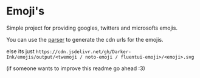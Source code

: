 # Emoji's

Simple project for providing googles, twitters and microsofts emojis.

You can use the [parser](./parser.js) to generate the cdn urls for the emojis.

else its just `https://cdn.jsdelivr.net/gh/Darker-Ink/emojis/output/<twemoji / noto-emoji / fluentui-emoji>/<emoji>.svg`

(if someone wants to improve this readme go ahead :3)